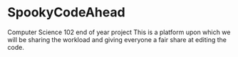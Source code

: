 # SpookyCodeAhead
Computer Science 102 end of year project
This is a platform upon which we will be sharing the workload and giving everyone a fair share at editing the code.
